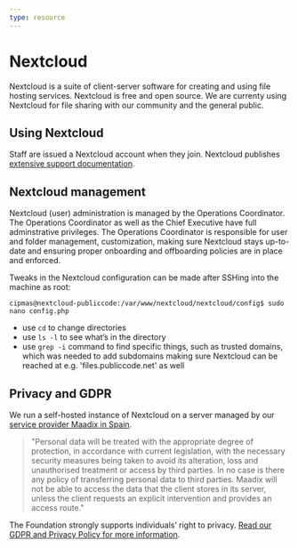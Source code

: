```yaml
---
type: resource
---
```


# Nextcloud

Nextcloud is a suite of client-server software for creating and using file hosting services. Nextcloud is free and open source. We are currenty using Nextcloud for file sharing with our community and the general public.

## Using Nextcloud

Staff are issued a Nextcloud account when they join. Nextcloud publishes [extensive support documentation](https://docs.nextcloud.com/).

## Nextcloud management

Nextcloud (user) administration is managed by the Operations Coordinator. The Operations Coordinator as well as the Chief Executive have full adminstrative privileges. The Operations Coordinator is responsible for user and folder management, customization, making sure Nextcloud stays up-to-date and ensuring proper onboarding and offboarding policies are in place and enforced.

Tweaks in the Nextcloud configuration can be made after SSHing into the machine as root:

`cipmas@nextcloud-publiccode:/var/www/nextcloud/nextcloud/config$ sudo nano config.php`

* use `cd` to change directories
* use `ls -l` to see what’s in the directory
* use `grep -i` command to find specific things, such as trusted domains, which was needed to add subdomains making sure Nextcloud can be reached at e.g. 'files.publiccode.net' as well

## Privacy and GDPR

We run a self-hosted instance of Nextcloud on a server managed by our [service provider Maadix in Spain](https://maadix.net/en/terms-conditions).

> "Personal data will be treated with the appropriate degree of protection, in accordance with current legislation, with the necessary security measures being taken to avoid its alteration, loss and unauthorised treatment or access by third parties. In no case is there any policy of transferring personal data to third parties. Maadix will not be able to access the data that the client stores in its server, unless the client requests an explicit intervention and provides an access route."

The Foundation strongly supports individuals’ right to privacy. [Read our GDPR and Privacy Policy for more information](../../organization/privacy.md).
